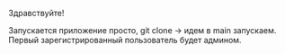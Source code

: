 Здравствуйте!

Запускается приложение просто, git clone -> идем в main запускаем. Первый зарегистрированный пользователь будет админом.

